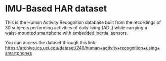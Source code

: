 # IMU-Based HAR dataset
This is the Human Activity Recognition database built from the recordings of 30 subjects performing activities of daily living (ADL) while carrying a waist-mounted smartphone with embedded inertial sensors.

You can access the dataset through this link: https://archive.ics.uci.edu/dataset/240/human+activity+recognition+using+smartphones
